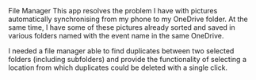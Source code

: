 </head>File Manager<head>
This app resolves the problem I have with pictures automatically synchronising from my phone to my OneDrive folder. At the same time, I have some of these pictures already sorted and saved in various folders named with the event name in the same OneDrive.

I needed a file manager able to find duplicates between two selected folders (including subfolders) and provide the functionality of selecting a location from which duplicates could be deleted with a single click.
